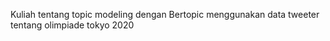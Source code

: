 Kuliah tentang topic modeling dengan Bertopic menggunakan data tweeter tentang olimpiade tokyo 2020
